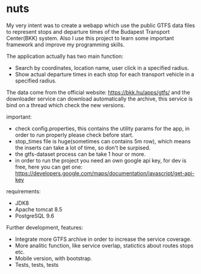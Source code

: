 # nuts

My very intent was to create a webapp which use the public GTFS data files to represent stops and departure times of the Budapest Transport Center(BKK) system. Also I use this project to learn some important framework and improve my programming skills.

The application actually has two main function:
  - Search by coordinates, location name, user click in a specified radius.
  - Show actual departure times in each stop for each transport vehicle in a specified radius.
  
The data come from the official website: https://bkk.hu/apps/gtfs/ and the downloader service can download automatically the archive, this service is bind on a thread which check the new versions.

important:
  - check config.properties, this contains the utility params for the app, in order to run properly please check before start.
  - stop_times file is huge(sometimes can contains 5m row), which means the inserts can take a lot of time, so don't be surpised.
  - the gtfs-dataset process can be take 1 hour or more.
  - in order to run the project you need an own google api key, for dev is free, here you can get one: https://developers.google.com/maps/documentation/javascript/get-api-key

requirements:
  - JDK8
  - Apache tomcat 8.5
  - PostgreSQL 9.6
  

Further development, features:
  - Integrate more GTFS archive in order to increase the service coverage.
  - More analitic function, like service overlap, statictics about routes stops etc.
  - Mobile version, with bootstrap.
  - Tests, tests, tests
